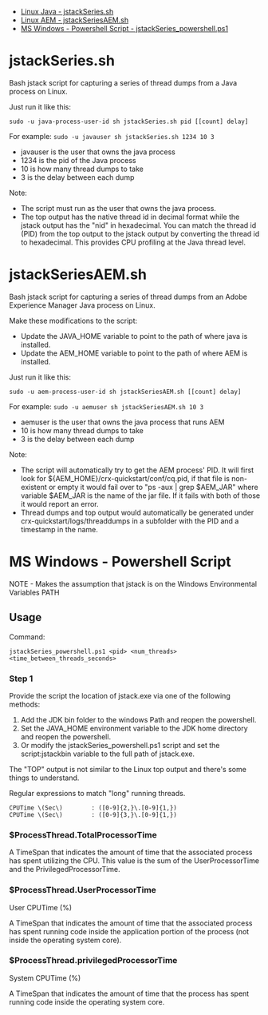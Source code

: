 - [Linux Java - jstackSeries.sh](#jstackseriessh)
- [Linux AEM - jstackSeriesAEM.sh](#jstackseriesaemsh)
- [MS Windows - Powershell Script - jstackSeries_powershell.ps1](#ms-windows---powershell-script)
<!-- toc -->

# jstackSeries.sh
Bash jstack script for capturing a series of thread dumps from a Java process on Linux.

Just run it like this:

`sudo -u java-process-user-id sh jstackSeries.sh pid [[count] delay]`

For example:
`sudo -u javauser sh jstackSeries.sh 1234 10 3`
- javauser is the user that owns the java process
- 1234 is the pid of the Java process
- 10 is how many thread dumps to take
- 3 is the delay between each dump

Note: 
* The script must run as the user that owns the java process.
* The top output has the native thread id in decimal format while the jstack output has the "nid" in hexadecimal.  You can match the thread id (PID) from the top output to the jstack output by converting the thread id to hexadecimal.  This provides CPU profiling at the Java thread level.

# jstackSeriesAEM.sh
Bash jstack script for capturing a series of thread dumps from an Adobe Experience Manager Java process on Linux.

Make these modifications to the script:
* Update the JAVA_HOME variable to point to the path of where java is installed.
* Update the AEM_HOME variable to point to the path of where AEM is installed.

Just run it like this:

`sudo -u aem-process-user-id sh jstackSeriesAEM.sh [[count] delay]`

For example:
`sudo -u aemuser sh jstackSeriesAEM.sh 10 3`
- aemuser is the user that owns the java process that runs AEM
- 10 is how many thread dumps to take
- 3 is the delay between each dump

Note:
* The script will automatically try to get the AEM process' PID.  It will first look for ${AEM_HOME}/crx-quickstart/conf/cq.pid, if that file is non-existent or empty it would fail over to "ps -aux | grep $AEM_JAR" where variable $AEM_JAR is the name of the jar file.  If it fails with both of those it would report an error.
* Thread dumps and top output would automatically be generated under crx-quickstart/logs/threaddumps in a subfolder with the PID and a timestamp in the name.

# MS Windows - Powershell Script
NOTE - Makes the assumption that jstack is on the Windows Environmental Variables PATH

## Usage
Command:
```
jstackSeries_powershell.ps1 <pid> <num_threads> <time_between_threads_seconds>
```
### Step 1
Provide the script the location of jstack.exe via one of the following methods:
1. Add the JDK bin folder to the windows Path and reopen the powershell.
2. Set the JAVA_HOME environment variable to the JDK home directory and reopen the powershell.
3. Or modify the jstackSeries_powershell.ps1 script and set the script:jstackbin variable to the full path of jstack.exe. 

The "TOP" output is not similar to the Linux top output and there's some things to understand.

Regular expressions to match "long" running threads.
```
CPUTime \(Sec\)        : ([0-9]{2,}\.[0-9]{1,}) 
CPUTime \(Sec\)        : ([0-9]{3,}\.[0-9]{1,})
```

### $ProcessThread.TotalProcessorTime
A TimeSpan that indicates the amount of time that the associated process has spent utilizing the CPU. This value is the sum of the UserProcessorTime and the PrivilegedProcessorTime.

### $ProcessThread.UserProcessorTime
User CPUTime (%)

A TimeSpan that indicates the amount of time that the associated process has spent running code inside the application portion of the process (not inside the operating system core).

### $ProcessThread.privilegedProcessorTime
System CPUTime (%)

A TimeSpan that indicates the amount of time that the process has spent running code inside the operating system core.
